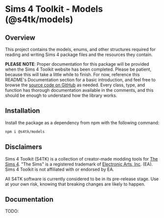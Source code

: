 # Sims 4 Toolkit - Models (@s4tk/models)

## Overview

This project contains the models, enums, and other structures required for reading and writing Sims 4 package files and the resources they contain.

**PLEASE NOTE**: Proper documentation for this package will be provided when the Sims 4 Toolkit website has been completed. Please be patient, because this will take a little while to finish. For now, reference this README's Documentation section for a basic introduction, and feel free to browse the [source code on GitHub](https://github.com/sims4toolkit/models.git) as needed. Every class, type, and function has thorough documentation available in the comments, and this should be enough to understand how the library works.

## Installation

Install the package as a dependency from npm with the following command:

```sh
npm i @s4tk/models
```

## Disclaimers

Sims 4 Toolkit (S4TK) is a collection of creator-made modding tools for [The Sims 4](https://www.ea.com/games/the-sims). "The Sims" is a registered trademark of [Electronic Arts, Inc](https://www.ea.com/). (EA). Sims 4 Toolkit is not affiliated with or endorsed by EA.

All S4TK software is currently considered to be in its pre-release stage. Use at your own risk, knowing that breaking changes are likely to happen.

## Documentation

TODO:
